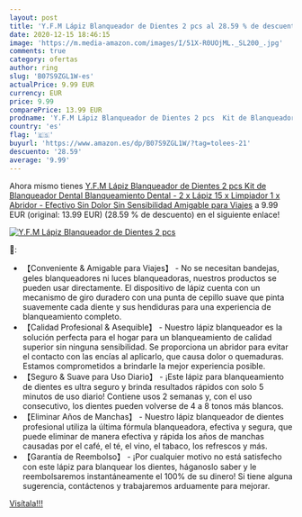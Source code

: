 ```yaml
---
layout: post
title: 'Y.F.M Lápiz Blanqueador de Dientes 2 pcs al 28.59 % de descuento'
date: 2020-12-15 18:46:15
image: 'https://m.media-amazon.com/images/I/51X-R0UOjML._SL200_.jpg'
comments: true
category: ofertas
author: ring
slug: 'B07S9ZGL1W-es'
actualPrice: 9.99 EUR
currency: EUR
price: 9.99
comparePrice: 13.99 EUR
prodname: 'Y.F.M Lápiz Blanqueador de Dientes 2 pcs  Kit de Blanqueador Dental  Blanqueamiento Dental - 2 x Lápiz  15 x Limpiador  1 x Abridor - Efectivo  Sin Dolor  Sin Sensibilidad  Amigable para Viajes'
country: 'es'
flag: '🇪🇸'
buyurl: 'https://www.amazon.es/dp/B07S9ZGL1W/?tag=tolees-21'
descuento: '28.59'
average: '9.99'
---
```


Ahora mismo tienes [Y.F.M Lápiz Blanqueador de Dientes 2 pcs  Kit de Blanqueador Dental  Blanqueamiento Dental - 2 x Lápiz  15 x Limpiador  1 x Abridor - Efectivo  Sin Dolor  Sin Sensibilidad  Amigable para Viajes](https://www.amazon.es/dp/B07S9ZGL1W/?tag=tolees-21) a 9.99 EUR (original: 13.99 EUR) (28.59 %  de descuento) en el siguiente enlace!

[![Y.F.M Lápiz Blanqueador de Dientes 2 pcs](https://m.media-amazon.com/images/I/51X-R0UOjML._SL200_.jpg)](https://www.amazon.es/dp/B07S9ZGL1W/?tag=tolees-21)

🔎:

- 【Conveniente & Amigable para Viajes】 - No se necesitan bandejas, geles blanqueadores ni luces blanqueadoras, nuestros productos se pueden usar directamente. El dispositivo de lápiz cuenta con un mecanismo de giro duradero con una punta de cepillo suave que pinta suavemente cada diente y sus hendiduras para una experiencia de blanqueamiento completo.
- 【Calidad Profesional & Asequible】 - Nuestro lápiz blanqueador es la solución perfecta para el hogar para un blanqueamiento de calidad superior sin ninguna sensibilidad. Se proporciona un abridor para evitar el contacto con las encías al aplicarlo, que causa dolor o quemaduras. Estamos comprometidos a brindarle la mejor experiencia posible.
- 【Seguro & Suave para Uso Diario】 - ¡Este lápiz para blanqueamiento de dientes es ultra seguro y brinda resultados rápidos con solo 5 minutos de uso diario! Contiene usos 2 semanas y, con el uso consecutivo, los dientes pueden volverse de 4 a 8 tonos más blancos.
- 【Eliminar Años de Manchas】 - Nuestro lápiz blanqueador de dientes profesional utiliza la última fórmula blanqueadora, efectiva y segura, que puede eliminar de manera efectiva y rápida los años de manchas causadas por el café, el té, el vino, el tabaco, los refrescos y más.
- 【Garantía de Reembolso】 - ¡Por cualquier motivo no está satisfecho con este lápiz para blanquear los dientes, háganoslo saber y le reembolsaremos instantáneamente el 100% de su dinero! Si tiene alguna sugerencia, contáctenos y trabajaremos arduamente para mejorar.

[Visítala!!!](https://www.amazon.es/dp/B07S9ZGL1W/?tag=tolees-21)
